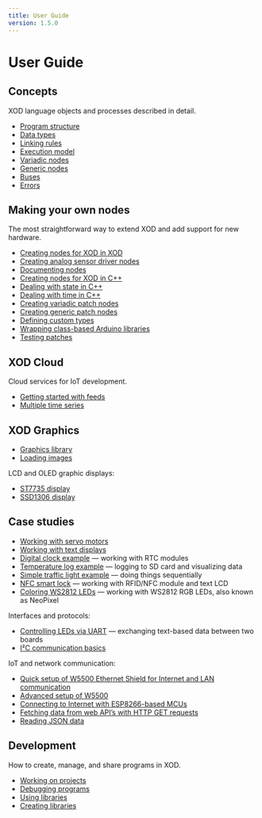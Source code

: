 ```yaml
---
title: User Guide
version: 1.5.0
---
```


# User Guide

## Concepts

XOD language objects and processes described in detail.

- [Program structure](./program-structure/)
- [Data types](./data-types/)
- [Linking rules](./linking-rules/)
- [Execution model](./execution-model/)
- [Variadic nodes](./variadics/)
- [Generic nodes](./generics/)
- [Buses](./buses/)
- [Errors](./errors/)

## Making your own nodes

The most straightforward way to extend XOD and add support for new hardware.

- [Creating nodes for XOD in XOD](./nodes-for-xod-in-xod/)
- [Creating analog sensor driver nodes](./analog-sensor-node/)
- [Documenting nodes](./documenting-nodes/)
- [Creating nodes for XOD in C++](./nodes-for-xod-in-cpp/)
- [Dealing with state in C++](./cpp-state/)
- [Dealing with time in C++](./cpp-time/)
- [Creating variadic patch nodes](./creating-variadics/)
- [Creating generic patch nodes](./creating-generics/)
- [Defining custom types](./custom-types/)
- [Wrapping class-based Arduino libraries](./wrapping-arduino-libraries/)
- [Testing patches](./testing-patches/)

## XOD Cloud

Cloud services for IoT development.

- [Getting started with feeds](./getting-started-with-feeds/)
- [Multiple time series](./multiple-time-series/)

## XOD Graphics

- [Graphics library](./graphics-library/)
- [Loading images](./graphics-images/)

LCD and OLED graphic displays:

- [ST7735 display](./st7735-display/)
- [SSD1306 display](./ssd1306-display/)

## Case studies

- [Working with servo motors](./servo/)
- [Working with text displays](./text-lcd/)
- [Digital clock example](./rtc-example/) — working with RTC modules
- [Temperature log example](./sd-log-example/) — logging to SD card and visualizing data
- [Simple traffic light example](./simple-traffic-light/) — doing things sequentially
- [NFC smart lock](./nfc-lock-example/) — working with RFID/NFC module and text LCD
- [Coloring WS2812 LEDs](./ws2812-neopixel/) — working with WS2812 RGB LEDs, also known as NeoPixel

Interfaces and protocols:

- [Controlling LEDs via UART](./uart-led-control) — exchanging text-based data between two boards
- [I²C communication basics](./i2c/)

IoT and network communication:

- [Quick setup of W5500 Ethernet Shield for Internet and LAN communication](./w5500-connect/)
- [Advanced setup of W5500](./w5500-advanced/)
- [Connecting to Internet with ESP8266-based MCUs](./esp8266-connect/)
- [Fetching data from web API’s with HTTP GET requests](./http-get/)
- [Reading JSON data](./reading-json-data/)

<a name="projects-and-libraries"><!-- Old anchor name --></a>

## Development

How to create, manage, and share programs in XOD.

- [Working on projects](./projects/)
- [Debugging programs](./debugging/)
- [Using libraries](./using-libraries/)
- [Creating libraries](./creating-libraries/)
